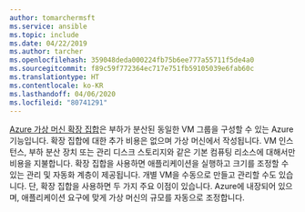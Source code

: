 ```yaml
---
author: tomarchermsft
ms.service: ansible
ms.topic: include
ms.date: 04/22/2019
ms.author: tarcher
ms.openlocfilehash: 359048deda000224fb75b6ee777a55711f5de4a0
ms.sourcegitcommit: f89c59f772364ec717e751fb59105039e6fab60c
ms.translationtype: HT
ms.contentlocale: ko-KR
ms.lasthandoff: 04/06/2020
ms.locfileid: "80741291"
---
```

[Azure 가상 머신 확장 집합](https://docs.microsoft.com/azure/articles/virtual-machine-scale-sets/overview)은 부하가 분산된 동일한 VM 그룹을 구성할 수 있는 Azure 기능입니다. 확장 집합에 대한 추가 비용은 없으며 가상 머신에서 작성됩니다. VM 인스턴스, 부하 분산 장치 또는 관리 디스크 스토리지와 같은 기본 컴퓨팅 리소스에 대해서만 비용을 지불합니다. 확장 집합을 사용하면 애플리케이션을 실행하고 크기를 조정할 수 있는 관리 및 자동화 계층이 제공됩니다. 개별 VM을 수동으로 만들고 관리할 수도 있습니다. 단, 확장 집합을 사용하면 두 가지 주요 이점이 있습니다. Azure에 내장되어 있으며, 애플리케이션 요구에 맞게 가상 머신의 규모를 자동으로 조정합니다.